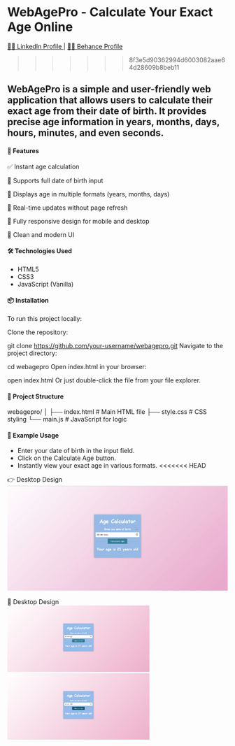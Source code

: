 # WebAgePro - Calculate Your Exact Age Online


<a href="https://www.linkedin.com/in/dharmendraverma95/" target="_blank">🧑‍💻 LinkedIn Profile </a> | <a href="https://www.behance.net/dhirukumar" target="_blank">🧑‍💻 Behance Profile </a>

>>>>>>> 8f3e5d90362994d6003082aae64d28609b8beb11
## WebAgePro is a simple and user-friendly web application that allows users to calculate their exact age from their date of birth. It provides precise age information in years, months, days, hours, minutes, and even seconds.

#### 🚀 Features
✅ Instant age calculation

📅 Supports full date of birth input

🧮 Displays age in multiple formats (years, months, days)

🔁 Real-time updates without page refresh

📱 Fully responsive design for mobile and desktop

🎨 Clean and modern UI

#### 🛠️ Technologies Used
- HTML5
- CSS3
- JavaScript (Vanilla)

#### 📦 Installation
To run this project locally:

Clone the repository:


git clone https://github.com/your-username/webagepro.git
Navigate to the project directory:


cd webagepro
Open index.html in your browser:

open index.html
Or just double-click the file from your file explorer.

#### 📁 Project Structure

webagepro/
│
├── index.html          # Main HTML file
├── style.css           # CSS styling
└── main.js           # JavaScript for logic

#### 🧪 Example Usage
- Enter your date of birth in the input field.
- Click on the Calculate Age button.
- Instantly view your exact age in various formats.
<<<<<<< HEAD

<span>👉 Desktop Design</span><br/>
<a href="https://www.behance.net/gallery/230193671/WebAgePro-Calculate-Your-Exact-Age-Online" target="_blank" >
<img src="/ageCalc.gif" width="575px"/>
</a>

<span>📸 Desktop Design</span><br/>
<a href="https://www.behance.net/gallery/230193671/WebAgePro-Calculate-Your-Exact-Age-Online" target="_blank" >
<img src="./lp1.png" width="325px"/>
<img src="./lp2.png" width="325px"/>
</a>